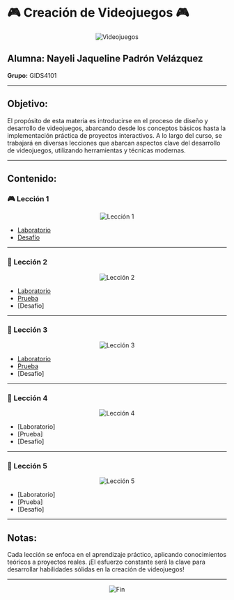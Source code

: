# 🎮 Creación de Videojuegos 🎮

<p align="center">
  <img src="https://i.gifer.com/5bux.gif" alt="Videojuegos">
  
</p>

## Alumna: Nayeli Jaqueline Padrón Velázquez  
**Grupo:** GIDS4101

---

## Objetivo:
El propósito de esta materia es introducirse en el proceso de diseño y desarrollo de videojuegos, abarcando desde los conceptos básicos hasta la implementación práctica de proyectos interactivos. A lo largo del curso, se trabajará en diversas lecciones que abarcan aspectos clave del desarrollo de videojuegos, utilizando herramientas y técnicas modernas.

---

## Contenido:

### 🎮 Lección 1
<p align="center">
  <img src="https://media.tenor.com/hEQj4yw2vmkAAAAC/start-game.gif" alt="Lección 1">
</p>

- [Laboratorio](https://github.com/Nayelipadron24/Videojuegos/blob/main/Prototipo1_NayeliJaquelinePadronVelazquez.unitypackage)  
- [Desafío](https://github.com/Nayelipadron24/Videojuegos/blob/main/NJPV_Desafio1.unitypackage)

---

### 🌟 Lección 2
<p align="center">
  <img src="https://www.cinepremiere.com.mx/wp-content/uploads/2020/04/videojuegos-2.gif" alt="Lección 2">
</p>

- [Laboratorio](https://github.com/Nayelipadron24/Videojuegos/blob/main/Prototipo2_NayeliJaquelinePadronVelazquez.unitypackage)  
- [Prueba](https://github.com/Nayelipadron24/Videojuegos/blob/main/CapturasPrototipo2.docx)  
- [Desafío]

---

### 🤖 Lección 3
<p align="center">
  <img src="https://pa1.narvii.com/6383/7199b02cf88e01e699517d49f223faae8661107b_hq.gif" alt="Lección 3">
</p>

- [Laboratorio](https://github.com/Nayelipadron24/Videojuegos/blob/main/Prototipo3_NayeliJaquelinePadronVelazquez.unitypackage)  
- [Prueba](https://github.com/Nayelipadron24/Videojuegos/blob/main/CapturasPrototipo2.docx)  
- [Desafío]

---

### 🎨 Lección 4
<p align="center">
  <img src="https://th.bing.com/th/id/OIP.8VEthqeSedWesicGWnl7ygAAAA?rs=1&pid=ImgDetMain" alt="Lección 4">
</p>

- [Laboratorio]  
- [Prueba]  
- [Desafío]  

---

### 🚀 Lección 5
<p align="center">
  <img src="https://th.bing.com/th/id/OIP.8VEthqeSedWesicGWnl7ygAAAA?rs=1&pid=ImgDetMain" alt="Lección 5">
</p>

- [Laboratorio]  
- [Prueba]  
- [Desafío]

---

## Notas:
Cada lección se enfoca en el aprendizaje práctico, aplicando conocimientos teóricos a proyectos reales. ¡El esfuerzo constante será la clave para desarrollar habilidades sólidas en la creación de videojuegos!

---

<p align="center">
  <img src="https://media.giphy.com/media/5GoVLqeAOo6PK/giphy.gif" alt="Fin">
</p>
